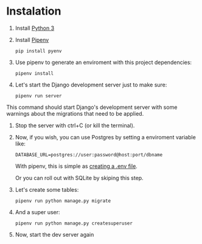 # Instalation

1. Install [Python 3](https://www.python.org/)

1. Install [Pipenv](https://github.com/pypa/pipenv)

   ```
   pip install pyenv
   ```

1. Use pipenv to generate an enviroment with this project dependencies:

   ```
   pipenv install
   ```

1. Let's start the Django development server just to make sure:

   ```
   pipenv run server
   ```

This command should start Django's development server with some warnings about the migrations that need to be applied.

1. Stop the server with ctrl+C (or kill the terminal).

1. Now, if you wish, you can use Postgres by setting a enviroment variable like:

   ```
   DATABASE_URL=postgres://user:password@host:port/dbname
   ```

   With pipenv, this is simple as [creating a .env file](https://pipenv.pypa.io/en/latest/advanced/#automatic-loading-of-env).

   Or you can roll out with SQLite by skiping this step.

1. Let's create some tables:

   ```
   pipenv run python manage.py migrate
   ```

1. And a super user:

   ```
   pipenv run python manage.py createsuperuser
   ```

1. Now, start the dev server again
